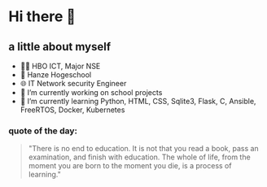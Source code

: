 # Hi there 👋
## a little about myself
- :student: HBO ICT, Major NSE
- :school: Hanze Hogeschool
- :globe_with_meridians: IT Network security Engineer
- 🔭 I’m currently working on school projects
- 🌱 I’m currently learning Python, HTML, CSS, Sqlite3, Flask, C, Ansible, FreeRTOS, Docker, Kubernetes

### quote of the day:
>"There is no end to education. It is not that you read a book, pass an examination, and finish with education. 
The whole of life, from the moment you are born to the moment you die, is a process of learning."

